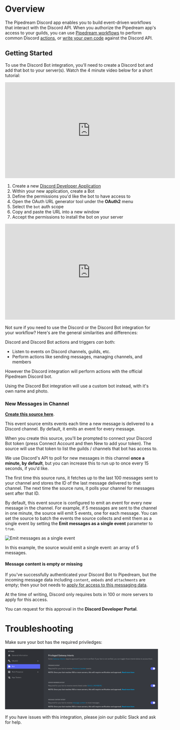 # Overview

The Pipedream Discord app enables you to build event-driven workflows that interact with the Discord API. When you authorize the Pipedream app's access to your guilds, you can use [Pipedream workflows](/workflows/) to perform common Discord [actions](#workflow-actions), or [write your own code](/code/) against the Discord API.

## Getting Started

To use the Discord Bot integration, you'll need to create a Discord bot and add that bot to your server(s). Watch the 4 minute video below for a short tutorial:

<iframe width="560" height="315" src="https://www.youtube.com/embed/UODtCjkqMQw" title="YouTube video player" frameborder="0" allow="accelerometer; autoplay; clipboard-write; encrypted-media; gyroscope; picture-in-picture" allowfullscreen></iframe>

1. Create a new [Discord Developer Application](https://discord.com/developers/applications)
2. Within your new application, create a Bot
3. Define the permissions you'd like the bot to have access to
4. Open the OAuth URL generator tool under the **OAuth2** menu
5. Select the `bot` auth scope
6. Copy and paste the URL into a new window
7. Accept the permissions to install the bot on your server


<iframe width="560" height="315" src="https://www.youtube.com/embed/IaKs8oA1-5g" title="YouTube video player" frameborder="0" allow="accelerometer; autoplay; clipboard-write; encrypted-media; gyroscope; picture-in-picture" allowfullscreen></iframe>

Not sure if you need to use the Discord or the Discord Bot integration for your workflow? Here's are the general similarities and differences:

Discord and Discord Bot actions and triggers _can_ both:

* Listen to events on Discord channels, guilds, etc.
* Perform actions like sending messages, managing channels, and members

However the Discord integration will perform actions with the official Pipedream Discord bot.

Using the Discord Bot integration will use a custom bot instead, with it's own name and photo.

### New Messages in Channel

[**Create this source here**](https://pipedream.com/new?h=eyJuIjoiTmV3IE1lc3NhZ2UgaW4gQ2hhbm5lbCBmcm9tIERpc2NvcmQgQm90IEFQSSIsInYiOjIsInQiOlsiZGlzY29yZF9ib3QtbmV3LW1lc3NhZ2UtaW4tY2hhbm5lbCJdLCJzIjpbXSwiYyI6e319).

This event source emits events each time a new message is delivered to a Discord channel. By default, it emits an event for every message.

When you create this source, you'll be prompted to connect your Discord Bot token (press Connect Account and then New to add your token). The source will use that token to list the guilds / channels that bot has access to.

We use Discord's API to poll for new messages in this channel **once a minute, by default**, but you can increase this to run up to once every 15 seconds, if you'd like.

The first time this source runs, it fetches up to the last 100 messages sent to your channel and stores the ID of the last message delivered to that channel. The next time the source runs, it polls your channel for messages sent after that ID.

By default, this event source is configured to emit an event for every new message in the channel. For example, if 5 messages are sent to the channel in one minute, the source will emit 5 events, one for each message. You can set the source to batch the events the source collects and emit them as a single event by setting the **Emit messages as a single event** parameter to `true`.

<img alt="Emit messages as a single event" src="https://res.cloudinary.com/pipedreamin/image/upload/v1663079842/docs/components/CleanShot_2022-09-13_at_10.36.58_airn9p.gif" />

In this example, the source would emit a single event: an array of 5 messages.

#### Message content is empty or missing

If you've successfully authenticated your Discord Bot to Pipedream, but the incoming message data including `content`, `embeds` and `attachments` are empty; then your bot needs to [apply for access to this messaging data](https://support-dev.discord.com/hc/en-us/articles/4404772028055-Message-Content-Privileged-Intent-FAQ).

At the time of writing, Discord only requires bots in 100 or more servers to apply for this access.

You can request for this approval in the **Discord Developer Portal**.

# Troubleshooting

Make sure your bot has the required priviledges:

![Bot priviledges image](bot_priviledges.png "Bot priviledges")

If you have issues with this integration, please join our public Slack and ask for help.
